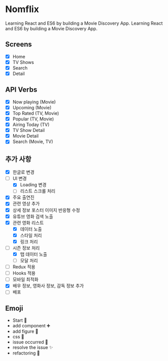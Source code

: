 # Nomflix

Learning React and ES6 by building a Movie Discovery App. Learning React and ES6 by building a Movie Discovery App.

## Screens

- [x] Home
- [x] TV Shows
- [x] Search
- [x] Detail

## API Verbs

- [x] Now playing (Movie)
- [x] Upcoming (Movie)
- [x] Top Rated (TV, Movie)
- [x] Popular (TV, Movie)
- [x] Airing Today (TV)
- [x] TV Show Detail
- [x] Movie Detail
- [x] Search (Movie, TV)

## 추가 사항

- [x] 한글로 변경
- [ ] UI 변경
  - [x] Loading 변경
  - [ ] 리스트 스크롤 처리
- [x] 주요 출연진
- [x] 관련 영상 추가
- [x] 상세 정보 포스터 이미지 반응형 수정
- [x] 유튜브 영화 검색 노출
- [x] 관련 영화 리스트
  - [x] 데이터 노출
  - [x] 스타일 처리
  - [x] 링크 처리
- [ ] 시즌 정보 처리
  - [x] 탭 데이터 노출
  - [ ] 모달 처리
- [ ] Redux 적용
- [ ] Hooks 적용
- [ ] 모바일 최적화
- [x] 배우 정보, 영화사 정보, 감독 정보 추가
- [ ] 배포

## Emoji

- Start :rocket:
- add component :heavy_plus_sign:
- add figure :deciduous_tree:
- css :art:
- issue occurred :space_invader:
- resolve the issue :sparkles:
- refactoring :wrench:

